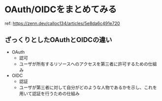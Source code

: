# OAuth/OIDCをまとめてみる

ref: <https://zenn.dev/calloc134/articles/5e8da6c491e720>

## ざっくりとしたOAuthとOIDCの違い

- OAuth
  - 認可
  - ユーザが所有するリソースへのアクセスを第三者に許可するための仕組み
- OIDC
  - 認証
  - ユーザが第三者に対して自分がどのような人物であるかを示し、これを用いて認証を行うための仕組み
